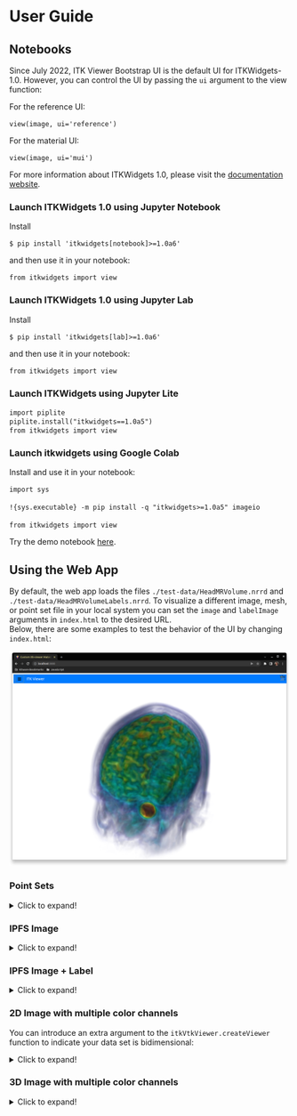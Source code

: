 # User Guide

## Notebooks
Since July 2022, ITK Viewer Bootstrap UI is the default UI for ITKWidgets-1.0. However, you can control the UI by passing the `ui` argument to the view function:

For the reference UI:
```
view(image, ui='reference')
```

For the material UI:
```
view(image, ui='mui')
```

For more information about ITKWidgets 1.0, please visit the [documentation website](https://itkwidgets.readthedocs.io/en/latest/index.html).

### Launch ITKWidgets 1.0 using Jupyter Notebook
Install
```
$ pip install 'itkwidgets[notebook]>=1.0a6'
```
and then use it in your notebook:
```
from itkwidgets import view
```

### Launch ITKWidgets 1.0 using Jupyter Lab
Install 
```
$ pip install 'itkwidgets[lab]>=1.0a6'
```
and then use it in your notebook:
```
from itkwidgets import view
```

### Launch ITKWidgets using Jupyter Lite

```
import piplite
piplite.install("itkwidgets==1.0a5")
from itkwidgets import view
```

### Launch itkwidgets using Google Colab
Install and use it in your notebook:
```
import sys

!{sys.executable} -m pip install -q "itkwidgets>=1.0a5" imageio

from itkwidgets import view
```
Try the demo notebook [here](https://colab.research.google.com/github/InsightSoftwareConsortium/itkwidgets/blob/main/examples/Hello3DWorld.ipynb). 

## Using the Web App

By default, the web app loads the files `./test-data/HeadMRVolume.nrrd` and `./test-data/HeadMRVolumeLabels.nrrd`. To visualize a different image, mesh, or point set file in your local system you can set the `image` and `labelImage` arguments in `index.html` to the desired URL.   
Below, there are some examples to test the behavior of the UI by changing `index.html`:  

![HeadMRVolume](HeadMRVolume-screenshot.png)

### Point Sets


<details>
  <summary>Click to expand!</summary>

```
<!DOCTYPE html>
<html lang="en">
  <head>
    <meta charset="UTF-8" />
    <link rel="icon" type="image/svg+xml" href="/src/favicon.svg" />
    <meta name="viewport" content="width=device-width, initial-scale=1.0" />
    <title>Custom itk-viewer Bootstrap UI Demo</title>
  </head>

  <body>
    <div
      class="content"
      style="
        position: absolute;
        width: 100vw;
        height: 100vh;
        top: 0;
        left: 0;
        overflow: hidden;
        background: black;
        margin: 0;
        padding: 0;
      "
    ></div>
    <script
      type="text/javascript"
      src="https://unpkg.com/@babel/polyfill@7.0.0/dist/polyfill.js"
    ></script>
    <script type="text/javascript" src="https://unpkg.com/vtk.js"></script>
    <script
      type="text/javascript"
      src="https://cdn.jsdelivr.net/npm/itk-vtk-viewer@14/dist/itkVtkViewer.js"
    ></script>
    <script>
      const container = document.querySelector('.content')
      const points = vtk({
        vtkClass: 'vtkPolyData',
        points: {
          vtkClass: 'vtkPoints',
          name: '_points',
          numberOfComponents: 3,
          dataType: 'Float32Array',
          size: 2,
          values: new Float32Array([
            -0.44442534, -1.1349318, 0.8388769, 2.0538256, -1.9028517,
            0.71276945
          ])
        },
        verts: {
          vtkClass: 'vtkCellArray',
          name: '_verts',
          numberOfComponents: 1,
          dataType: 'Uint32Array',
          size: 4,
          values: new Uint16Array([1, 0, 1, 1])
        }
      })

      const uiMachineOptions = {
        href: new URL(
          '/src/bootstrapUIMachineOptions.js',
          document.location.origin
        ).href
      }
      itkVtkViewer.createViewer(container, {
        pointSets: [points],
        rotate: false,
        config: { uiMachineOptions }
      })
    </script>
  </body>
</html>
```  
</details>


### IPFS Image
<details>
  <summary>Click to expand!</summary>
  

```
<!DOCTYPE html>
<html lang="en">

<head>
  <meta charset="UTF-8" />
  <link rel="icon" type="image/svg+xml" href="/src/favicon.svg" />
  <meta name="viewport" content="width=device-width, initial-scale=1.0" />
  <title>Custom itk-viewer Bootstrap UI Demo</title>
</head>

<body>
  <div class="content" style="
        position: absolute;
        width: 100vw;
        height: 100vh;
        top: 0;
        left: 0;
        overflow: hidden;
        background: black;
        margin: 0;
        padding: 0;
      "></div>
  <script type="text/javascript" src="https://cdn.jsdelivr.net/npm/itk-vtk-viewer@14/dist/itkVtkViewer.js"></script>
  <script>
    const container = document.querySelector('.content')
    const ipfsImage = new URL(
      './test-data/HeadMRVolume.nrrd',
      document.location.origin
    )

    const uiMachineOptions = {
      href: new URL(
        '/src/bootstrapUIMachineOptions.js',
        document.location.origin
      ).href
    }
    itkVtkViewer.createViewer(container, {
      image: ipfsImage,
      rotate: false,
      config: { uiMachineOptions }
    })
  </script>
</body>

</html>
```
</details>



### IPFS Image + Label
<details>
  <summary>Click to expand!</summary>

```
<!DOCTYPE html>
<html lang="en">

<head>
  <meta charset="UTF-8" />
  <link rel="icon" type="image/svg+xml" href="/src/favicon.svg" />
  <meta name="viewport" content="width=device-width, initial-scale=1.0" />
  <title>Custom itk-viewer Bootstrap UI Demo</title>
</head>

<body>
  <div class="content" style="
        position: absolute;
        width: 100vw;
        height: 100vh;
        top: 0;
        left: 0;
        overflow: hidden;
        background: black;
        margin: 0;
        padding: 0;
      "></div>
  <script type="text/javascript" src="https://cdn.jsdelivr.net/npm/itk-vtk-viewer@14/dist/itkVtkViewer.js"></script>
  <script>
    const container = document.querySelector('.content')
    const ipfsImage = new URL(
      './test-data/HeadMRVolume.nrrd',
      document.location.origin
    )
    const labelImage = new URL(
      './test-data/HeadMRVolumeLabels.nrrd',
      document.location.origin
    )

    const uiMachineOptions = {
      href: new URL(
        '/src/bootstrapUIMachineOptions.js',
        document.location.origin
      ).href
    }
    itkVtkViewer.createViewer(container, {
      image: ipfsImage,
      labelImage,
      rotate: false,
      config: { uiMachineOptions }
    })
  </script>
</body>

</html>
```
</details>

### 2D Image with multiple color channels
You can introduce an extra argument to the `itkVtkViewer.createViewer` function to indicate your data set is bidimensional:

<details>
  <summary>Click to expand!</summary>

```
<!DOCTYPE html>
<html lang="en">

<head>
  <meta charset="UTF-8" />
  <link rel="icon" type="image/svg+xml" href="/src/favicon.svg" />
  <meta name="viewport" content="width=device-width, initial-scale=1.0" />
  <title>Custom itk-viewer Bootstrap UI Demo</title>
</head>

<body>
  <div class="content" style="
        position: absolute;
        width: 100vw;
        height: 100vh;
        top: 0;
        left: 0;
        overflow: hidden;
        background: black;
        margin: 0;
        padding: 0;
      "></div>
  <script type="text/javascript" src="https://cdn.jsdelivr.net/npm/itk-vtk-viewer@14/dist/itkVtkViewer.js"></script>
  <script>
    const container = document.querySelector('.content')
    const ipfsImage = new URL(
      'http://localhost:8082/test-data/astronaut.zarr',
      document.location.origin
    )

    const uiMachineOptions = {
      href: new URL(
        '/src/bootstrapUIMachineOptions.js',
        document.location.origin
      ).href
    }
    itkVtkViewer.createViewer(container, {
      image: ipfsImage,
      rotate: false,
      config: { uiMachineOptions },
      use2D: true
    })
  </script>
</body>

</html>
```
</details>




### 3D Image with multiple color channels

<details>
  <summary>Click to expand!</summary>

```
<!DOCTYPE html>
<html lang="en">
  <head>
    <meta charset="UTF-8" />
    <link rel="icon" type="image/svg+xml" href="/src/favicon.svg" />
    <meta name="viewport" content="width=device-width, initial-scale=1.0" />
    <title>Custom itk-viewer Bootstrap UI Demo</title>
  </head>

  <body>
    <div
      class="content"
      style="
        position: absolute;
        width: 100vw;
        height: 100vh;
        top: 0;
        left: 0;
        overflow: hidden;
        background: black;
        margin: 0;
        padding: 0;
      "
    ></div>
    <script
      type="text/javascript"
      src="https://cdn.jsdelivr.net/npm/itk-vtk-viewer@14/dist/itkVtkViewer.js"
    ></script>
    <script>
      const container = document.querySelector('.content')
      const image = new URL(
        'http://localhost:8082/test-data/ome-ngff-prototypes/single_image/v0.4/tczyx.ome.zarr',
        document.location.origin
      )
      const uiMachineOptions = {
        href: new URL(
          '/src/bootstrapUIMachineOptions.js',
          document.location.origin
        ).href
      }
      itkVtkViewer.createViewer(container, {
        image,
        rotate: false,
        config: { uiMachineOptions }
      })
    </script>
  </body>
</html>

```
</details>

